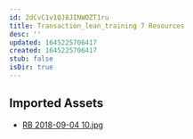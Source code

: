 ```yaml
---
id: 2dCvC1v1QJ8JINWOZT1ru
title: Transaction_lean_training 7 Resources
desc: ''
updated: 1645225706417
created: 1645225706417
stub: false
isDir: true
---
```

## Imported Assets
- [RB 2018-09-04 10.jpg](/assets/rb-2018-09-04-10-ahKAI8VOtmsy.jpg)
